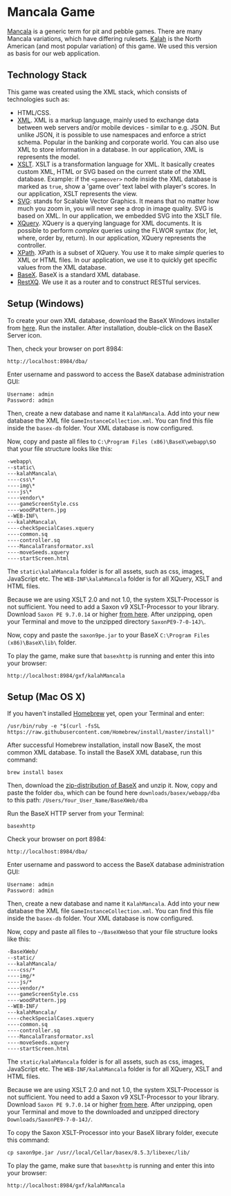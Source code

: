 # Mancala Game
[Mancala](https://en.wikipedia.org/wiki/Mancala) is a generic term for pit and pebble games. There are many Mancala variations, which have differing rulesets. [Kalah](https://en.wikipedia.org/wiki/Kalah) is the North American (and most popular variation) of this game. We used this version as basis for our web application.

## Technology Stack
This game was created using the XML stack, which consists of technologies such as:

- HTML/CSS.
- [XML](https://en.wikipedia.org/wiki/XML). XML is a markup language, mainly used to exchange data between web servers and/or mobile devices - similar to e.g. JSON. But unlike JSON, it is possible to use namespaces and enforce a strict schema. Popular in the banking and corporate world. You can also use XML to store information in a database. In our application, XML is represents the model.
- [XSLT](https://en.wikipedia.org/wiki/XSLT). XSLT is a transformation language for XML. It basically creates custom XML, HTML or SVG based on the current state of the XML database. Example: if the ```<gameover>``` node inside the XML database is marked as ```true```, show a 'game over' text label with player's scores. In our application, XSLT represents the view.
- [SVG](https://en.wikipedia.org/wiki/Scalable_Vector_Graphics): stands for Scalable Vector Graphics. It means that no matter how much you zoom in, you will never see a drop in image quality. SVG is based on XML. In our application, we embedded SVG into the XSLT file.
- [XQuery](https://en.wikipedia.org/wiki/XQuery). XQuery is a querying language for XML documents. It is possible to perform _complex_ queries using the FLWOR syntax (for, let, where, order by, return). In our application, XQuery represents the controller.
- [XPath](https://en.wikipedia.org/wiki/XPath). XPath is a subset of XQuery. You use it to make _simple_ queries to XML or HTML files. In our application, we use it to quickly get specific values from the XML database.
- [BaseX](http://basex.org/). BaseX is a standard XML database.
- [RestXQ](http://docs.basex.org/wiki/RESTXQ). We use it as a router and to construct RESTful services.

## Setup (Windows)
To create your own XML database, download the BaseX Windows installer from [here](http://basex.org/products/download/all-downloads/).
Run the installer. After installation, double-click on the BaseX Server icon.

Then, check your browser on port 8984:
```
http://localhost:8984/dba/
```

Enter username and password to access the BaseX database administration GUI:
```
Username: admin
Password: admin
```

Then, create a new database and name it ```KalahMancala```. Add into your new database the XML file ```GameInstanceCollection.xml```. You can find this file inside the ```basex-db``` folder. Your XML database is now configured.

Now, copy and paste all files to ```C:\Program Files (x86)\BaseX\webapp\```so that your file structure looks like this:
```
-webapp\
--static\
---kalahMancala\
----css\*
----img\*
----js\*
----vendor\*
----gameScreenStyle.css
----woodPattern.jpg
--WEB-INF\
---kalahMancala\
----checkSpecialCases.xquery
----common.sq
----controller.sq
----MancalaTransformator.xsl
----moveSeeds.xquery
----startScreen.html
```

The ```static\kalahMancala``` folder is for all assets, such as css, images, JavaScript etc.
The ```WEB-INF\kalahMancala``` folder is for all XQuery, XSLT and HTML files.

Because we are using XSLT 2.0 and not 1.0, the system XSLT-Processor is not sufficient. You need to add a Saxon v9 XSLT-Processor to your library.
Download ```Saxon PE 9.7.0.14``` or higher [from here](http://www.saxonica.com/download/download_page.xml).
After unzipping, open your Terminal and move to the unzipped directory ```SaxonPE9-7-0-14J\```.

Now, copy and paste the ```saxon9pe.jar``` to your BaseX ```C:\Program Files (x86)\BaseX\lib\``` folder.

To play the game, make sure that ```basexhttp``` is running and enter this into your browser:
```
http://localhost:8984/gxf/kalahMancala
```

## Setup (Mac OS X)
If you haven't installed [Homebrew](https://www.quora.com/What-is-Homebrew-for-OS-X) yet, open your Terminal and enter:
```
/usr/bin/ruby -e "$(curl -fsSL https://raw.githubusercontent.com/Homebrew/install/master/install)"
```

After successful Homebrew installation, install now BaseX, the most common XML database. 
To install the BaseX XML database, run this command:
```
brew install basex
```

Then, download the [zip-distribution of BaseX](http://basex.org/products/download/all-downloads/) and unzip it.
Now, copy and paste the folder ```dba```, which can be found here ```downloads/basex/webapp/dba``` to this path: ```/Users/Your_User_Name/BaseXWeb/dba```

Run the BaseX HTTP server from your Terminal:
```
basexhttp
```

Check your browser on port 8984:
```
http://localhost:8984/dba/
```

Enter username and password to access the BaseX database administration GUI:
```
Username: admin
Password: admin
```

Then, create a new database and name it ```KalahMancala```. Add into your new database the XML file ```GameInstanceCollection.xml```. You can find this file inside the ```basex-db``` folder. Your XML database is now configured.

Now, copy and paste all files to ```~/BaseXWeb```so that your file structure looks like this:
```
-BaseXWeb/
--static/
---kalahMancala/
----css/*
----img/*
----js/*
----vendor/*
----gameScreenStyle.css
----woodPattern.jpg
--WEB-INF/
---kalahMancala/
----checkSpecialCases.xquery
----common.sq
----controller.sq
----MancalaTransformator.xsl
----moveSeeds.xquery
----startScreen.html
```

The ```static/kalahMancala``` folder is for all assets, such as css, images, JavaScript etc.
The ```WEB-INF/kalahMancala``` folder is for all XQuery, XSLT and HTML files.

Because we are using XSLT 2.0 and not 1.0, the system XSLT-Processor is not sufficient. You need to add a Saxon v9 XSLT-Processor to your library.
Download ```Saxon PE 9.7.0.14``` or higher [from here](http://www.saxonica.com/download/download_page.xml).
After unzipping, open your Terminal and move to the downloaded and unzipped directory ```Downloads/SaxonPE9-7-0-14J/```.

To copy the Saxon XSLT-Processor into your BaseX library folder, execute this command:
```
cp saxon9pe.jar /usr//local/Cellar/basex/8.5.3/libexec/lib/
```

To play the game,  make sure that ```basexhttp``` is running and enter this into your browser:
```
http://localhost:8984/gxf/kalahMancala
```